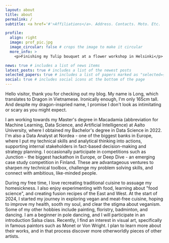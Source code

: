 ```yaml
---
layout: about
title: about
permalink: /
subtitle: <a href='#'>Affiliations</a>. Address. Contacts. Moto. Etc.

profile:
  align: right
  image: prof_pic.jpg
  image_circular: false # crops the image to make it circular
  more_info: >
    <p>Finishing my Tulip bouquet at a flower workshop in Helsinki</p>

news: true # includes a list of news items
latest_posts: true # includes a list of the newest posts
selected_papers: true # includes a list of papers marked as "selected={true}"
social: true # includes social icons at the bottom of the page
---
```


Hello visitor, thank you for checking out my blog. My name is Long, which translates to Dragon in Vietnamese. Ironically enough, I'm only 165cm tall. And despite my dragon-inspried name, I promise I don't look as intimitating or scary as you might expect. 

I am working towards my Master's degree in Macadamia (abbreviation for Machine Learning, Data Science, and Artificial Intelligence) at Aalto University, where I obtained my Bachelor's degree in Data Science in 2022. I'm also a Data Analyst at Nordea - one of the biggest banks in Europe, where I put my technical skills and analytical thinking into actions, supporting internal stakeholders in fact-based decision-making and strategy planning. I occasionally participate in competitions such as Junction - the biggest hackathon in Europe, or Deep Dive - an emerging case study competition in Finland. These are advantageous ventures to sharpen my technical toolbox, challenge my problem solving skills, and connect with ambitious, like-minded people. 

During my free time, I love recreating traditional cuisine to assuage my homesickness. I also enjoy experimenting with food, learning about "food science", and creating fusion recipes of the East and West. At the start of 2024, I started my journey in exploring vegan and meat-free cuisine, hoping to improve my health, sooth my soul, and clear the stigma about veganism. Some of my other hobbies include painting, floristry, badminton, and dancing. I am a beginner in pole dancing, and I will participate in an introduction Salsa class. Recently, I find an interest in visual art, specifically in famous paintors such as Monet or Von Wright. I plan to learn more about their works, and in that process discover more otherworldly pieces of other artists. 


<!-- Write your biography here. Tell the world about yourself. Link to your favorite [subreddit](http://reddit.com). You can put a picture in, too. The code is already in, just name your picture `prof_pic.jpg` and put it in the `img/` folder.

Put your address / P.O. box / other info right below your picture. You can also disable any of these elements by editing `profile` property of the YAML header of your `_pages/about.md`. Edit `_bibliography/papers.bib` and Jekyll will render your [publications page](/al-folio/publications/) automatically.

Link to your social media connections, too. This theme is set up to use [Font Awesome icons](https://fontawesome.com/) and [Academicons](https://jpswalsh.github.io/academicons/), like the ones below. Add your Facebook, Twitter, LinkedIn, Google Scholar, or just disable all of them. -->
